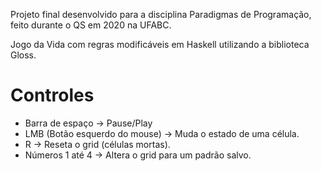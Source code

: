 Projeto final desenvolvido para a disciplina Paradigmas de Programação, feito durante o QS em 2020 na UFABC.

Jogo da Vida com regras modificáveis em Haskell utilizando a biblioteca Gloss.

# Controles

- Barra de espaço             -> Pause/Play
- LMB (Botão esquerdo do mouse) -> Muda o estado de uma célula.
- R                             -> Reseta o grid (células mortas). 
- Números 1 até 4               -> Altera o grid para um padrão salvo. 
